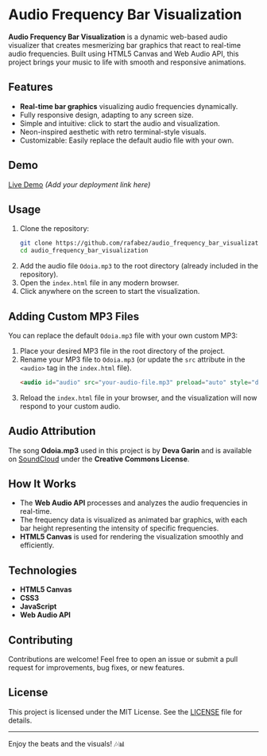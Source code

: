 # Audio Frequency Bar Visualization

**Audio Frequency Bar Visualization** is a dynamic web-based audio visualizer that creates mesmerizing bar graphics that react to real-time audio frequencies. Built using HTML5 Canvas and Web Audio API, this project brings your music to life with smooth and responsive animations.

## Features
- **Real-time bar graphics** visualizing audio frequencies dynamically.
- Fully responsive design, adapting to any screen size.
- Simple and intuitive: click to start the audio and visualization.
- Neon-inspired aesthetic with retro terminal-style visuals.
- Customizable: Easily replace the default audio file with your own.

## Demo
[Live Demo](#) *(Add your deployment link here)*

## Usage
1. Clone the repository:
   ```bash
   git clone https://github.com/rafabez/audio_frequency_bar_visualization.git
   cd audio_frequency_bar_visualization
   ```
2. Add the audio file `Odoia.mp3` to the root directory (already included in the repository).
3. Open the `index.html` file in any modern browser.
4. Click anywhere on the screen to start the visualization.

## Adding Custom MP3 Files
You can replace the default `Odoia.mp3` file with your own custom MP3:
1. Place your desired MP3 file in the root directory of the project.
2. Rename your MP3 file to `Odoia.mp3` (or update the `src` attribute in the `<audio>` tag in the `index.html` file).
   ```html
   <audio id="audio" src="your-audio-file.mp3" preload="auto" style="display: none;"></audio>
   ```
3. Reload the `index.html` file in your browser, and the visualization will now respond to your custom audio.

## Audio Attribution
The song **Odoia.mp3** used in this project is by **Deva Garin** and is available on [SoundCloud](https://soundcloud.com/) under the **Creative Commons License**.

## How It Works
- The **Web Audio API** processes and analyzes the audio frequencies in real-time.
- The frequency data is visualized as animated bar graphics, with each bar height representing the intensity of specific frequencies.
- **HTML5 Canvas** is used for rendering the visualization smoothly and efficiently.

## Technologies
- **HTML5 Canvas**
- **CSS3**
- **JavaScript**
- **Web Audio API**

## Contributing
Contributions are welcome! Feel free to open an issue or submit a pull request for improvements, bug fixes, or new features.

## License
This project is licensed under the MIT License. See the [LICENSE](LICENSE) file for details.

---

Enjoy the beats and the visuals! 🎶📊